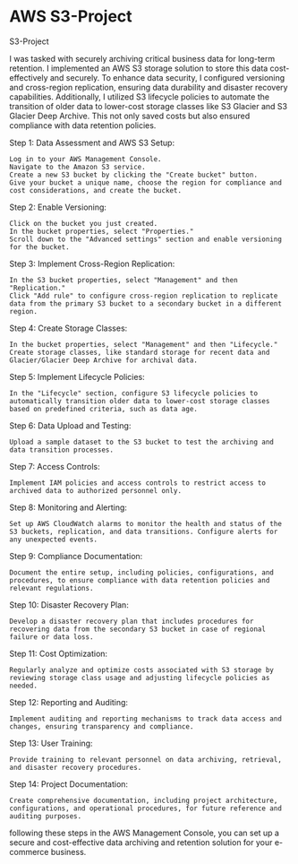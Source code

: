 # AWS S3-Project
S3-Project

 I was tasked with securely archiving critical business data for long-term retention. I implemented an AWS S3 storage solution to store this data cost-effectively and securely. To enhance data security, I configured versioning and cross-region replication, ensuring data durability and disaster recovery capabilities. Additionally, I utilized S3 lifecycle policies to automate the transition of older data to lower-cost storage classes like S3 Glacier and S3 Glacier Deep Archive. This not only saved costs but also ensured compliance with data retention policies.



Step 1: Data Assessment and AWS S3 Setup:

    Log in to your AWS Management Console.
    Navigate to the Amazon S3 service.
    Create a new S3 bucket by clicking the "Create bucket" button.
    Give your bucket a unique name, choose the region for compliance and cost considerations, and create the bucket.

Step 2: Enable Versioning:

    Click on the bucket you just created.
    In the bucket properties, select "Properties."
    Scroll down to the "Advanced settings" section and enable versioning for the bucket.

Step 3: Implement Cross-Region Replication:

    In the S3 bucket properties, select "Management" and then "Replication."
    Click "Add rule" to configure cross-region replication to replicate data from the primary S3 bucket to a secondary bucket in a different region.

Step 4: Create Storage Classes:

    In the bucket properties, select "Management" and then "Lifecycle."
    Create storage classes, like standard storage for recent data and Glacier/Glacier Deep Archive for archival data.

Step 5: Implement Lifecycle Policies:

    In the "Lifecycle" section, configure S3 lifecycle policies to automatically transition older data to lower-cost storage classes based on predefined criteria, such as data age.

Step 6: Data Upload and Testing:

    Upload a sample dataset to the S3 bucket to test the archiving and data transition processes.

Step 7: Access Controls:

    Implement IAM policies and access controls to restrict access to archived data to authorized personnel only.

Step 8: Monitoring and Alerting:

    Set up AWS CloudWatch alarms to monitor the health and status of the S3 buckets, replication, and data transitions. Configure alerts for any unexpected events.

Step 9: Compliance Documentation:

    Document the entire setup, including policies, configurations, and procedures, to ensure compliance with data retention policies and relevant regulations.

Step 10: Disaster Recovery Plan:

    Develop a disaster recovery plan that includes procedures for recovering data from the secondary S3 bucket in case of regional failure or data loss.

Step 11: Cost Optimization:

    Regularly analyze and optimize costs associated with S3 storage by reviewing storage class usage and adjusting lifecycle policies as needed.

Step 12: Reporting and Auditing:

    Implement auditing and reporting mechanisms to track data access and changes, ensuring transparency and compliance.

Step 13: User Training:

    Provide training to relevant personnel on data archiving, retrieval, and disaster recovery procedures.

Step 14: Project Documentation:

    Create comprehensive documentation, including project architecture, configurations, and operational procedures, for future reference and auditing purposes.

 following these steps in the AWS Management Console, you can set up a secure and cost-effective data archiving and retention solution for your e-commerce business.
